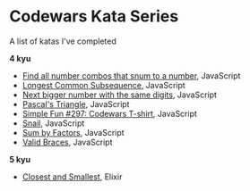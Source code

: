 # Codewars Kata Series

A list of katas I've completed

**4 kyu**

- [Find all number combos that snum to a number](https://github.com/darkbaby123/kata-number-combos-sum-js), JavaScript
- [Longest Common Subsequence](https://github.com/darkbaby123/kata-longest-common-subsequence), JavaScript
- [Next bigger number with the same digits](https://github.com/darkbaby123/kata-next-bigger-number), JavaScript
- [Pascal's Triangle](https://github.com/darkbaby123/kata-pascals-triangle), JavaScript
- [Simple Fun #297: Codewars T-shirt](https://github.com/darkbaby123/kata-codewars-tshirt-js), JavaScript
- [Snail](https://github.com/darkbaby123/kata-snail), JavaScript
- [Sum by Factors](https://github.com/darkbaby123/kata-sum-by-factors), JavaScript
- [Valid Braces](https://www.codewars.com/kata/valid-braces), JavaScript

**5 kyu**

- [Closest and Smallest](https://github.com/darkbaby123/kata-closest-and-smallest), Elixir
